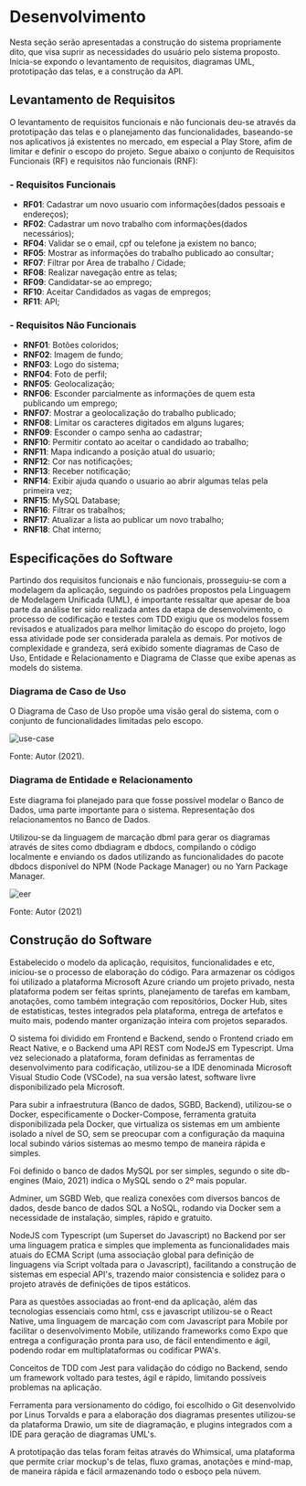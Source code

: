 # Desenvolvimento

Nesta seção serão apresentadas a construção do sistema propriamente dito, que visa suprir as necessidades do usuário pelo sistema proposto. Inicia-se expondo o levantamento de requisitos, diagramas UML, prototipação das telas, e a construção da API.

## Levantamento de Requisitos

O levantamento de requisitos funcionais e não funcionais deu-se através da prototipação das telas e o planejamento das funcionalidades, baseando-se nos aplicativos já existentes no mercado, em especial a Play Store, afim de limitar e definir o escopo do projeto. Segue abaixo o conjunto de Requisitos Funcionais (RF) e requisitos não funcionais (RNF):

### - Requisitos Funcionais

- **RF01**: Cadastrar um novo usuario com informações(dados pessoais e endereços);
- **RF02**: Cadastrar um novo trabalho com informações(dados necessários);
- **RF04**: Validar se o email, cpf ou telefone ja existem no banco;
- **RF05**: Mostrar as informações do trabalho publicado ao consultar;
- **RF07**: Filtrar por Area de trabalho / Cidade;
- **RF08**: Realizar navegação entre as telas;
- **RF09**: Candidatar-se ao emprego;
- **RF10**: Aceitar Candidados as vagas de empregos;
- **RF11**: API;

### - Requisitos Não Funcionais

- **RNF01**: Botões coloridos;
- **RNF02**: Imagem de fundo;
- **RNF03**: Logo do sistema;
- **RNF04**: Foto de perfil;
- **RNF05**: Geolocalização;
- **RNF06**: Esconder parcialmente as informações de quem esta publicando um emprego;
- **RNF07**: Mostrar a geolocalização do trabalho publicado;
- **RNF08**: Limitar os caracteres digitados em alguns lugares;
- **RNF09**: Esconder o campo senha ao cadastrar;
- **RNF10**: Permitir contato ao aceitar o candidado ao trabalho;
- **RNF11**: Mapa indicando a posição atual do usuario;
- **RNF12**: Cor nas notificações;
- **RNF13**: Receber notificação;
- **RNF14**: Exibir ajuda quando o usuario ao abrir algumas telas pela primeira vez;
- **RNF15**: MySQL Database;
- **RNF16**: Filtrar os trabalhos;
- **RNF17**: Atualizar a lista ao publicar um novo trabalho;
- **RNF18**: Chat interno;

## Especificações do Software

Partindo dos requisitos funcionais e não funcionais, prosseguiu-se com a modelagem da aplicação, seguindo os padrões propostos pela Linguagem de Modelagem Unificada (UML), é importante ressaltar que apesar de boa parte da análise ter sido realizada antes da etapa de desenvolvimento, o processo de codificação e testes com TDD exigiu que os modelos fossem revisados e atualizados para melhor limitação do escopo do projeto, logo essa atividade pode ser considerada paralela as demais. Por motivos de complexidade e grandeza, será exibido somente diagramas de Caso de Uso, Entidade e Relacionamento e Diagrama de Classe que exibe apenas as models do sistema.

### Diagrama de Caso de Uso

O Diagrama de Caso de Uso propõe uma visão geral do sistema, com o conjunto de funcionalidades limitadas pelo escopo.

![use-case](../img/caso-de-uso.svg)

Fonte: Autor (2021).

### Diagrama de Entidade e Relacionamento

Este diagrama foi planejado para que fosse possível modelar o Banco de Dados, uma parte importante para o sistema. Representação dos relacionamentos no Banco de Dados.

Utilizou-se da linguagem de marcação dbml para gerar os diagramas através de sites como dbdiagram e dbdocs, compilando o código localmente e enviando os dados utilizando as funcionalidades do pacote dbdocs disponível do NPM (Node Package Manager) ou no Yarn Package Manager.

![eer](../img/entidade-relacionamento.png)

Fonte: Autor (2021)

## Construção do Software

Estabelecido o modelo da aplicação, requisitos, funcionalidades e etc, iniciou-se o processo de elaboração do código. Para armazenar os códigos foi utilizado a plataforma Microsoft Azure criando um projeto privado, nesta plataforma podem ser feitas sprints, planejamento de tarefas em kambam, anotações, como também integração com repositórios, Docker Hub, sites de estatisticas, testes integrados pela plataforma, entrega de artefatos e muito mais, podendo manter organização inteira com projetos separados.

O sistema foi dividido em Frontend e Backend, sendo o Frontend criado em React Native, e o Backend uma API REST com NodeJS em Typescript. Uma vez selecionado a plataforma, foram definidas as ferramentas de desenvolvimento para codificação, utilizou-se a IDE denominada Microsoft Visual Studio Code (VSCode), na sua versão latest, software livre disponibilizado pela Microsoft.

Para subir a infraestrutura (Banco de dados, SGBD, Backend), utilizou-se o Docker, especificamente o Docker-Compose, ferramenta gratuita disponibilizada pela Docker, que virtualiza os sistemas em um ambiente isolado a nível de SO, sem se preocupar com a configuração da maquina local subindo vários sistemas ao mesmo tempo de maneira rápida e simples.

Foi definido o banco de dados MySQL por ser simples, segundo o site db-engines (Maio, 2021) indica o MySQL sendo o 2º mais popular.

Adminer, um SGBD Web, que realiza conexões com diversos bancos de dados, desde banco de dados SQL a NoSQL, rodando via Docker sem a necessidade de instalação, simples, rápido e gratuito.

NodeJS com Typescript (um Superset do Javascript) no Backend por ser uma linguagem pratica e simples que implementa as funcionalidades mais atuais do ECMA Script (uma associação global para definição de linguagens via Script voltada para o Javascript), facilitando a construção de sistemas em especial API's, trazendo maior consistencia e solidez para o projeto através de definições de tipos estáticos.

Para as questões associadas ao front-end da aplicação, além das tecnologias essenciais como html, css e javascript utilizou-se o React Native, uma linguagem de marcação com com Javascript para Mobile por facilitar o desenvolvimento Mobile, utilizando frameworks como Expo que entrega a configuração pronta para uso, de fácil entendimento e ágil, podendo rodar em multiplataformas ou codificar PWA's.

Conceitos de TDD com Jest para validação do código no Backend, sendo um framework voltado para testes, ágil e rápido, limitando possíveis problemas na aplicação.

Ferramenta para versionamento do código, foi escolhido o Git desenvolvido por Linus Torvalds e para a elaboração dos diagramas presentes utilizou-se da plataforma Drawio, um site de diagramação, e plugins integrados com a IDE para geração de diagramas UML's.

A prototipação das telas foram feitas através do Whimsical, uma plataforma que permite criar mockup's de telas, fluxo gramas, anotações e mind-map, de maneira rápida e fácil armazenando todo o esboço pela núvem.

<!-- ![der](../img/der.svg) -->
